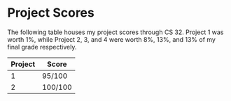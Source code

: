 # Project Scores

The following table houses my project scores through CS 32. Project 1 was worth 1%, while Project 2, 3, and 4 were worth 8%, 13%, and 13% of my final grade respectively.

| Project | Score |
| ------- | ----- |
| 1 | 95/100  |
| 2 | 100/100  |
